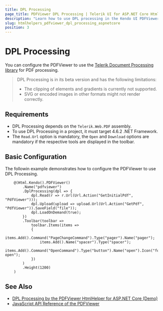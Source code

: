 ```yaml
---
title: DPL Processing
page_title: PDFViewer DPL Processing | Telerik UI for ASP.NET Core HtmlHelpers
description: "Learn how to use DPL processing in the Kendo UI PDFViewer HtmlHelper for ASP.NET Core (MVC 6 or ASP.NET Core MVC)."
slug: htmlhelpers_pdfviewer_dpl_processing_aspnetcore
position: 3
---
```


# DPL Processing

You can configure the PDFViewer to use the [Telerik Document Processing library](https://docs.telerik.com/devtools/document-processing/introduction) for PDF processing.

> DPL Processing is in its beta version and has the following limitations:
> * The clipping of elements and gradients is currently not supported.
> * SVG or encoded images in other formats might not render correctly.

## Requirements

* DPL Processing depends on the `Telerik.Web.PDF` assembly.
* To use DPL Processing in a project, it must target 4.6.2 .NET Framework.
* The `Read.Url` option is mandatory, the `Open` and `Download` options are mandatory if the respective tools are displayed in the toolbar.

## Basic Configuration

The followin example demonstrates how to configure the PDFViewer to use DPL Processing.

```
    @(Html.Kendo().PDFViewer()
        .Name("pdfviewer")
        .DplProcessing(dpl => {
            dpl.Read(r => r.Url(Url.Action("GetInitialPdf", "PdfViewer")));
            dpl.Upload(upload => upload.Url(Url.Action("GetPdf", "PdfViewer")).SaveField("file"));
            dpl.LoadOnDemand(true);
        })
        .Toolbar(toolbar =>
            toolbar.Items(items =>
            {
                items.Add().Command("PageChangeCommand").Type("pager").Name("pager");
                items.Add().Name("spacer").Type("spacer");
                items.Add().Command("OpenCommand").Type("button").Name("open").Icon("folder-open");
            })
        )
        .Height(1200)
    )
```

## See Also

* [DPL Processing by the PDFViewer HtmlHelper for ASP.NET Core (Demo)](https://demos.telerik.com/aspnet-core/pdfviewer/dpl-processing)
* [JavaScript API Reference of the PDFViewer](https://docs.telerik.com/kendo-ui/api/javascript/ui/pdfviewer)
